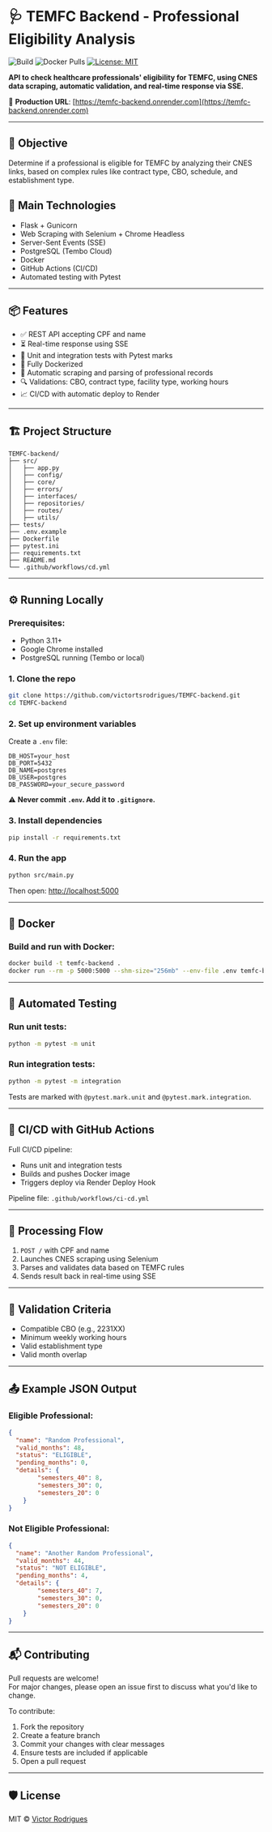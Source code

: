 # 🩺 TEMFC Backend - Professional Eligibility Analysis

![Build](https://img.shields.io/github/actions/workflow/status/victortsrodrigues/TEMFC-backend/ci-cd.yml?branch=main)
![Docker Pulls](https://img.shields.io/docker/pulls/victortsrodrigues/temfc-backend)
[![License: MIT](https://img.shields.io/badge/License-MIT-yellow.svg)](https://opensource.org/licenses/MIT)

**API to check healthcare professionals' eligibility for TEMFC, using CNES data scraping, automatic validation, and real-time response via SSE.**

🔗 **Production URL**: [https://temfc-backend.onrender.com](https://temfc-backend.onrender.com)

---

## 🧠 Objective
Determine if a professional is eligible for TEMFC by analyzing their CNES links, based on complex rules like contract type, CBO, schedule, and establishment type.

## 🚀 Main Technologies
- Flask + Gunicorn
- Web Scraping with Selenium + Chrome Headless
- Server-Sent Events (SSE)
- PostgreSQL (Tembo Cloud)
- Docker
- GitHub Actions (CI/CD)
- Automated testing with Pytest

---

## 📦 Features
- ✅ REST API accepting CPF and name
- ⏳ Real-time response using SSE
- 🧪 Unit and integration tests with Pytest marks
- 🐳 Fully Dockerized
- 📄 Automatic scraping and parsing of professional records
- 🔍 Validations: CBO, contract type, facility type, working hours
- 📈 CI/CD with automatic deploy to Render

---

## 🏗️ Project Structure
```
TEMFC-backend/
├── src/
│   ├── app.py
│   ├── config/
│   ├── core/
│   ├── errors/
│   ├── interfaces/
│   ├── repositories/
│   ├── routes/
│   ├── utils/
├── tests/
├── .env.example
├── Dockerfile
├── pytest.ini
├── requirements.txt
├── README.md
└── .github/workflows/cd.yml
```

---

## ⚙️ Running Locally

### Prerequisites:
- Python 3.11+
- Google Chrome installed
- PostgreSQL running (Tembo or local)

### 1. Clone the repo
```bash
git clone https://github.com/victortsrodrigues/TEMFC-backend.git
cd TEMFC-backend
```

### 2. Set up environment variables
Create a `.env` file:
```
DB_HOST=your_host
DB_PORT=5432
DB_NAME=postgres
DB_USER=postgres
DB_PASSWORD=your_secure_password
```
⚠️ **Never commit `.env`. Add it to `.gitignore`.**

### 3. Install dependencies
```bash
pip install -r requirements.txt
```

### 4. Run the app
```bash
python src/main.py
```
Then open: [http://localhost:5000](http://localhost:5000)

---

## 🐳 Docker

### Build and run with Docker:
```bash
docker build -t temfc-backend .
docker run --rm -p 5000:5000 --shm-size="256mb" --env-file .env temfc-backend
```

---

## 🧪 Automated Testing

### Run unit tests:
```bash
python -m pytest -m unit
```

### Run integration tests:
```bash
python -m pytest -m integration
```

Tests are marked with `@pytest.mark.unit` and `@pytest.mark.integration`.

---

## 🔁 CI/CD with GitHub Actions

Full CI/CD pipeline:
- Runs unit and integration tests
- Builds and pushes Docker image
- Triggers deploy via Render Deploy Hook

Pipeline file: `.github/workflows/ci-cd.yml`

---

## 🧩 Processing Flow

1. `POST /` with CPF and name
2. Launches CNES scraping using Selenium
3. Parses and validates data based on TEMFC rules
4. Sends result back in real-time using SSE

---

## 🧮 Validation Criteria
- Compatible CBO (e.g., 2231XX)
- Minimum weekly working hours
- Valid establishment type
- Valid month overlap

---

## 📤 Example JSON Output

### Eligible Professional:
```json
{
  "name": "Random Professional",
  "valid_months": 48,
  "status": "ELIGIBLE",
  "pending_months": 0,
  "details": {
        "semesters_40": 8,
        "semesters_30": 0,
        "semesters_20": 0
    }
}
```
### Not Eligible Professional:
```json
{
  "name": "Another Random Professional",
  "valid_months": 44,
  "status": "NOT ELIGIBLE",
  "pending_months": 4,
  "details": {
        "semesters_40": 7,
        "semesters_30": 0,
        "semesters_20": 0
    }
}
```

---

## 📬 Contributing
Pull requests are welcome!  
For major changes, please open an issue first to discuss what you'd like to change.

To contribute:
1. Fork the repository  
2. Create a feature branch  
3. Commit your changes with clear messages  
4. Ensure tests are included if applicable  
5. Open a pull request 

---

## 🛡️ License
MIT © [Victor Rodrigues](https://github.com/victortsrodrigues)


